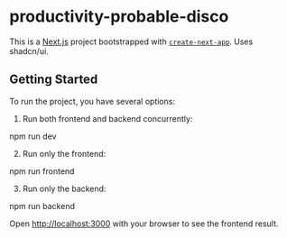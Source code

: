 # productivity-probable-disco

This is a [Next.js](https://nextjs.org) project bootstrapped with [`create-next-app`](https://nextjs.org/docs/app/api-reference/cli/create-next-app). Uses shadcn/ui.

## Getting Started

To run the project, you have several options:

1. Run both frontend and backend concurrently:

npm run dev

2. Run only the frontend:

npm run frontend

3. Run only the backend:

npm run backend

Open [http://localhost:3000](http://localhost:3000) with your browser to see the frontend result.


